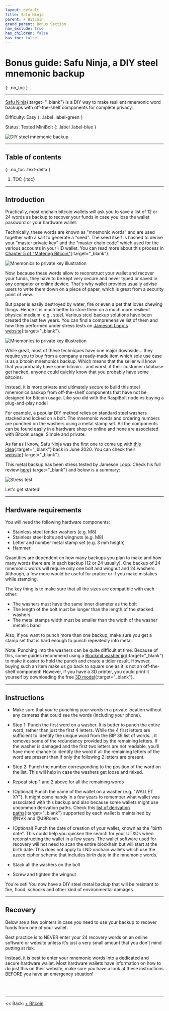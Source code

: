 ```yaml
---
layout: default
title: Safu Ninja
parent: + Bitcoin
grand_parent: Bonus Section
nav_exclude: true
has_children: false
has_toc: false
---
```

<!-- markdownlint-disable MD014 MD022 MD025 MD033 MD040 -->

# Bonus guide: Safu Ninja, a DIY steel mnemonic backup

{: .no_toc }

---

[Safu Ninja](https://safu.ninja/){:target="_blank"} is a DIY way to make resilient mnemonic word backups with off-the-shelf components for complete privacy.

Difficulty: Easy
{: .label .label-green }

Status: Tested MiniBolt
{: .label .label-blue }

![DIY steel mnemonic backup](../../../images/diy-steel-mnemonic-backup.png)

---

## Table of contents
{: .no_toc .text-delta }

1. TOC
{:toc}

---

## Introduction

Practically, most onchain bitcoin wallets will ask you to save a list of 12 or 24 words as backup to recover your funds in case you lose the wallet password or your hardware wallet.

Technically, these words are known as "mnemonic words" and are used together with a salt to generate a "seed". The seed itself is hashed to derive your "master private key" and the "master chain code" which used for the various accounts in your HD wallet. You can read more about this process in [Chapter 5 of "Matering Bitcoin"](https://github.com/bitcoinbook/bitcoinbook/blob/develop/ch05.asciidoc#hd_wallets=){:target="_blank"}.

![Mnemonics to private key illustration](../../../images/mnemonics-to-seed-to-private-key.png)

Now, because these words allow to reconstruct your wallet and recover your funds, they have to be kept very secure and never typed or saved in any computer or online device. That's why wallet provides usually advise users to write them down on a piece of paper, which is great from a security point of view.

But paper is easily destroyed by water, fire or even a pet that loves chewing things. Hence it is much better to store them on a much more resilient physical medium: e.g., steel. Various steel backup solutions have been created the last few years. You can find a comprehensive list of them and how they performed under stress tests on [Jameson Lopp's website](https://jlopp.github.io/metal-bitcoin-storage-reviews/){:target="_blank"}.

![Mnemonics to private key illustration](../../../images/blockplate_crush.png)

While great, most of these techniques have one major downside... they require you to buy from a company a ready-made item which sole use case is as a bitcoin mnemonics backup. Which means that the seller will know that you probably have some bitcoin... and worst, if their customer database get hacked, anyone could quickly know that you probably have some bitcoins.

Instead, it is more private and ultimately secure to build this steel mnemonics backup from off-the-shelf components that have not be designed for Bitcoin usage. Like you did with the RaspiBolt node vs buying a plug-and-play node!

For example, a popular DIY method relies on standard steel washers stacked and locked on a bolt. The mnemonic words and ordering numbers are punched on the washers using a metal stamp set. All the components can be found easily in a hardware shop or online and none are associated with Bitcoin usage. Simple and private.

As far as I know, Safu Ninja was the first one to come up with [this idea](https://www.reddit.com/r/Bitcoin/comments/h0j136/cheap_and_easy_diy_metal_bitcoin_seed_storage/){:target="_blank"} back in June 2020. You can check their [website](https://safu.ninja/){:target="_blank"}.

This metal backup has been stress tested by Jameson Lopp. Check his full review [here](https://blog.lopp.net/metal-bitcoin-seed-storage-stress-test-iv/){:target="_blank"} and below is a summary:

![Stress test](../../../images/safu-ninja-stress-test-result.PNG)

Let's get started!

---

## Hardware requirements

You will need the following hardware components:

* Stainless steel fender washers (e.g. M8)
* Stainless steel bolts and wingnuts (e.g. M8)
* Letter and number metal stamp set (e.g. 3 mm heigth)
* Hammer

Quantities are dependent on how many backups you plan to make and how many words there are in each backup (12 or 24 usually). One backup of 24 mnemonic words will require only one bolt and wingnut and 24 washers. Although, a few more would be useful for pratice or if you make mistakes while stamping.

The key thing is to make sure that all the sizes are compatible with each other:

* The washers must have the same inner diameter as the bolt
* The length of the bolt must be longer than the length of the stacked washers
* The metal stamps width must be smaller than the width of the washer metallic band

Also, if you want to punch more than one backup, make sure you get a stamp set that is hard enough to punch repeatedly into metal.

Note: Punching into the washers can be quite difficult at time. Because of this, some guides recommend using a [Blockmit washer jig](https://www.cryptocloaks.com/product/blockmitjig/){:target="_blank"}  to make it easier to hold the punch and create a tidier result. However, buying such an item make us go back to square one as it is not an off-the-shelf component! However, if you have a 3D printer, you could print it yourself by downloading the free [3D model](https://www.tinkercad.com/things/6LnKVMshm6o){:target="_blank"}.

---

## Instructions

* Make sure that you're punching your words in a private location without any cameras that could see the words (including your phone).

* Step 1: Punch the first word on a washer. It is better to punch the entire word, rather than just the first 4 letters. While the 4 first letters are sufficient to identify the unique word from the BIP 39 list of words... it removes some of the redundancy provided by the remaining letters. If the washer is damaged and the first two letters are not readable, you'll have more chance to identify the word if all the remaining letters of the word are present than if only the following 2 letters are present.

* Step 2: Punch the number corresponding to the position of the word on the list. This will help in case the washers get loose and mixed.

* Repeat step 1 and 2 above for all the remaining words

* (Optional) Punch the name of the wallet on a washer (e.g. "WALLET XY"). It might come handy in a few years to remember what wallet was associated with this backup and also because some wallets might use uncommon derivation paths. Check this [list of derivation paths](https://walletsrecovery.org/){:target="_blank"} supported by each wallet is maintained by @NVK and @J9Roem.

* (Optional) Punch the date of creation of your wallet, known as the "birth date". This could help you quicken the search for your UTXOs when reconstructing the wallet in a few years. The wallet software used for recovery will not need to scan the entire blockhain but will start at the birth date. This does not apply to LND onchain wallets which use the azeed cipher scheme that includes birth date in the mnemonic words.

* Stack all the washers on the bolt

* Screw and tighten the wingnut

You're set! You now have a DIY steel metal backup that will be resistant to fire, flood, schocks and other kind of environmental damages.

---

## Recovery

Below are a few pointers in case you need to use your backup to recover funds from one of your wallet.

Best practice is to NEVER enter your 24 recovery words on an online software or website unless it's just a very small amount that you don't mind putting at risk.

Instead, it is best to enter your mnemonic words into a dedicated and secure hardware wallet. Most hardware wallets have information on how to do just this on their website, make sure you have a look at these instructions BEFORE you have an emergency situation!

<br /><br />

---

<< Back: [+ Bitcoin](index.md)
